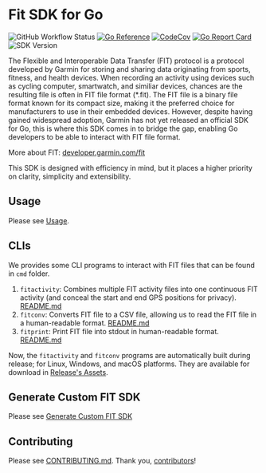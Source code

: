 # Fit SDK for Go

![GitHub Workflow Status](https://github.com/muktihari/fit/workflows/CI/badge.svg)
[![Go Reference](https://pkg.go.dev/badge/github.com/muktihari/fit.svg)](https://pkg.go.dev/github.com/muktihari/fit)
[![CodeCov](https://codecov.io/gh/muktihari/fit/branch/master/graph/badge.svg)](https://codecov.io/gh/muktihari/fit)
[![Go Report Card](https://goreportcard.com/badge/github.com/muktihari/fit)](https://goreportcard.com/report/github.com/muktihari/fit)
![SDK Version](https://img.shields.io/badge/sdkversion-21.127-lightblue.svg?style=flat)

The Flexible and Interoperable Data Transfer (FIT) protocol is a protocol developed by Garmin for storing and sharing data originating from sports, fitness, and health devices.
When recording an activity using devices such as cycling computer, smartwatch, and similiar devices, chances are the resulting file is often in FIT file format (\*.fit).
The FIT file is a binary file format known for its compact size, making it the preferred choice for manufacturers to use in their embedded devices.
However, despite having gained widespread adoption, Garmin has not yet released an official SDK for Go, this is where this SDK comes in to bridge the gap, enabling Go developers to be able to interact with FIT file format.

More about FIT: [developer.garmin.com/fit](https://developer.garmin.com/fit)

This SDK is designed with efficiency in mind, but it places a higher priority on clarity, simplicity and extensibility.

## Usage

Please see [Usage](/docs/usage.md).

## CLIs

We provides some CLI programs to interact with FIT files that can be found in `cmd` folder.

1. `fitactivity`: Combines multiple FIT activity files into one continuous FIT activity (and conceal the start and end GPS positions for privacy). [README.md](/cmd/fitactivity/README.md)
2. `fitconv`: Converts FIT file to a CSV file, allowing us to read the FIT file in a human-readable format. [README.md](/cmd/fitconv/README.md)
3. `fitprint`: Print FIT file into stdout in human-readable format. [README.md](/cmd/fitprint/README.md)

Now, the `fitactivity` and `fitconv` programs are automatically built during release; for Linux, Windows, and macOS platforms. They are available for download in [Release's Assets](https://github.com/muktihari/fit/releases).

## Generate Custom FIT SDK

Please see [Generate Custom FIT SDK](/docs/generating_code.md#Generate-Custom-FIT-SDK)

## Contributing

Please see [CONTRIBUTING.md](/CONTRIBUTING.md).
Thank you, [contributors](https://github.com/muktihari/fit/graphs/contributors)!

